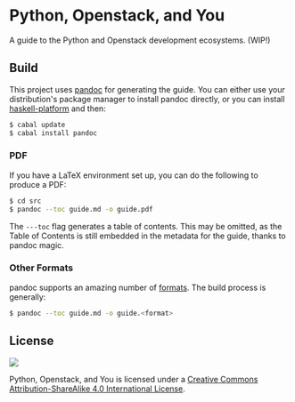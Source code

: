 # Python, Openstack, and You

A guide to the Python and Openstack development ecosystems. (WIP!)

## Build

This project uses [pandoc](http://johnmacfarlane.net/pandoc/) for
generating the guide. You can either use your distribution's package
manager to install pandoc directly, or you can install
[haskell-platform](http://www.haskell.org/platform/) and then:

```bash
$ cabal update
$ cabal install pandoc
```

### PDF

If you have a LaTeX environment set up, you can do the following to produce a PDF:

```bash
$ cd src
$ pandoc --toc guide.md -o guide.pdf
```

The ```---toc``` flag generates a table of contents. This may be
omitted, as the Table of Contents is still embedded in the metadata
for the guide, thanks to pandoc magic.

### Other Formats

pandoc supports an amazing number of
[formats](http://johnmacfarlane.net/pandoc/). The build process is
generally:

```bash
$ pandoc --toc guide.md -o guide.<format>
```

## License

![](http://i.creativecommons.org/l/by-sa/4.0/88x31.png)

Python, Openstack, and You is licensed under a
[Creative Commons Attribution-ShareAlike 4.0 International License](http://creativecommons.org/licenses/by-sa/4.0/deed.en_US).
